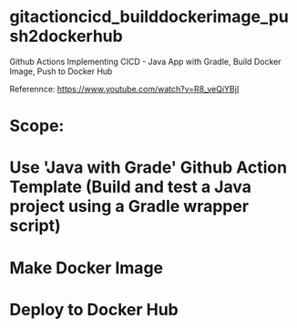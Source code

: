 # gitactioncicd_builddockerimage_push2dockerhub
Github Actions Implementing CICD - Java App with Gradle, Build Docker Image, Push to Docker Hub

Referennce: https://www.youtube.com/watch?v=R8_veQiYBjI

# Scope: 
# Use 'Java with Grade' Github Action Template (Build and test a Java project using a Gradle wrapper script)
# Make Docker Image
# Deploy to Docker Hub

